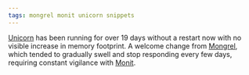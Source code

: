 ```yaml
---
tags: mongrel monit unicorn snippets
---
```


[Unicorn](/wiki/Unicorn) has been running for over 19 days without a restart now with no visible increase in memory footprint. A welcome change from [Mongrel](/wiki/Mongrel), which tended to gradually swell and stop responding every few days, requiring constant vigilance with [Monit](/wiki/Monit).

